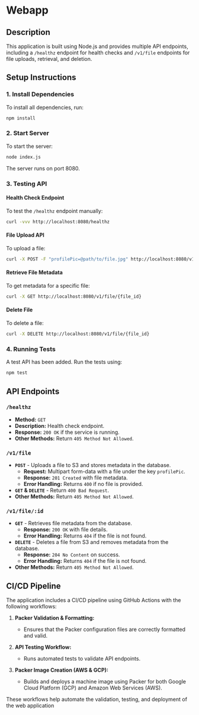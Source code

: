# Webapp

## Description  
This application is built using Node.js and provides multiple API endpoints, including a `/healthz` endpoint for health checks and `/v1/file` endpoints for file uploads, retrieval, and deletion.  

## Setup Instructions  

### 1. Install Dependencies  
To install all dependencies, run:  
```bash
npm install
```  

### 2. Start Server  
To start the server:  
```bash
node index.js
```  
The server runs on port 8080.  

### 3. Testing API  

#### Health Check Endpoint  
To test the `/healthz` endpoint manually:  
```bash
curl -vvv http://localhost:8080/healthz
```  

#### File Upload API  
To upload a file:  
```bash
curl -X POST -F "profilePic=@path/to/file.jpg" http://localhost:8080/v1/file
```  

#### Retrieve File Metadata  
To get metadata for a specific file:  
```bash
curl -X GET http://localhost:8080/v1/file/{file_id}
```  

#### Delete File  
To delete a file:  
```bash
curl -X DELETE http://localhost:8080/v1/file/{file_id}
```  

### 4. Running Tests  
A test API has been added. Run the tests using:  
```bash
npm test
```  

## API Endpoints  

### `/healthz`  
- **Method:** `GET`  
- **Description:** Health check endpoint.  
- **Response:** `200 OK` if the service is running.  
- **Other Methods:** Return `405 Method Not Allowed`.  

### `/v1/file`  
- **`POST`** - Uploads a file to S3 and stores metadata in the database.  
  - **Request:** Multipart form-data with a file under the key `profilePic`.  
  - **Response:** `201 Created` with file metadata.  
  - **Error Handling:** Returns `400` if no file is provided.  
- **`GET` & `DELETE`** - Return `400 Bad Request`.  
- **Other Methods:** Return `405 Method Not Allowed`.  

### `/v1/file/:id`  
- **`GET`** - Retrieves file metadata from the database.  
  - **Response:** `200 OK` with file details.  
  - **Error Handling:** Returns `404` if the file is not found.  
- **`DELETE`** - Deletes a file from S3 and removes metadata from the database.  
  - **Response:** `204 No Content` on success.  
  - **Error Handling:** Returns `404` if the file is not found.  
- **Other Methods:** Return `405 Method Not Allowed`.  

## CI/CD Pipeline  

The application includes a CI/CD pipeline using GitHub Actions with the following workflows:  

1. **Packer Validation & Formatting:**  
   - Ensures that the Packer configuration files are correctly formatted and valid.  

2. **API Testing Workflow:**  
   - Runs automated tests to validate API endpoints.  

3. **Packer Image Creation (AWS & GCP):**  
   - Builds and deploys a machine image using Packer for both Google Cloud Platform (GCP) and Amazon Web Services (AWS).  

These workflows help automate the validation, testing, and deployment of the web application